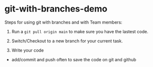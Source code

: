 # git-with-branches-demo

Steps for using git with branches and with Team members:

1. Run a `git pull origin main` to make sure you have the lastest code.

2. Switch/Checkout to a new branch for your current task.

3. Write your code
  - add/commit and push often to save the code on git and github